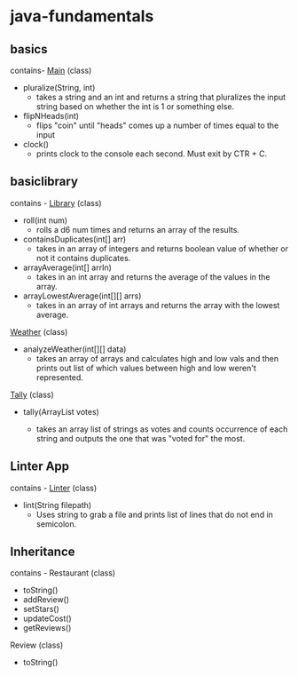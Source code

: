 # java-fundamentals

## basics
contains-
[Main](./basics/Main.java) (class)
- pluralize(String, int)
	- takes a string and an int and returns a string that pluralizes the input string based on whether the int is 1 or something else.
- flipNHeads(int)
	- flips "coin" until "heads" comes up a number of times equal to the input
- clock()
	- prints clock to the console each second.  Must exit by CTR + C. 


## basiclibrary
contains -
[Library](./basiclibrary/src/main/java/basiclibrary/Library.java) (class)
	
- roll(int num)
	 - rolls a d6 num times and returns an array of the results.
- containsDuplicates(int[] arr)
	 - takes in an array of integers and returns boolean value of whether or not it contains duplicates.
- arrayAverage(int[] arrIn)
	- takes in an int array and returns the average of the values in the array.
- arrayLowestAverage(int[][] arrs)
	- takes in an array of int arrays and returns the array with the lowest average.

[Weather](./basiclibrary/src/main/java/basiclibrary/Weather.java) (class)
	
- analyzeWeather(int[][] data)
	 - takes an array of arrays and calculates high and low vals and then prints out list of which values between high and low weren't represented.

[Tally](./basiclibrary/src/main/java/basiclibrary/Tally.java) (class)
	
- tally(ArrayList<String> votes)
	 - takes an array list of strings as votes and counts occurrence of each string and outputs the one that was "voted for" the most.

## Linter App
contains -
[Linter](./basiclibrary/src/main/java/linter/Linter.java) (class)
- lint(String filepath)
  - Uses string to grab a file and prints list of lines that do not end in semicolon.

## Inheritance
contains - 
Restaurant (class)
- toString()
- addReview()
- setStars()
- updateCost()
- getReviews()

Review (class) 
- toString()

